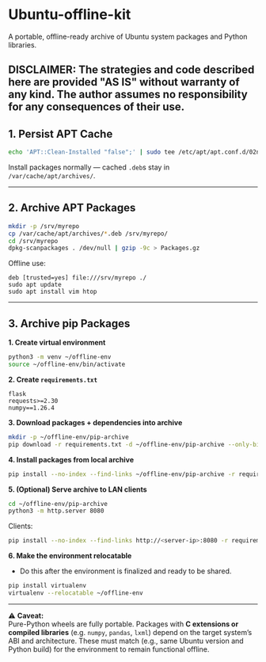 # Ubuntu-offline-kit

A portable, offline-ready archive of Ubuntu system packages and Python libraries.

## DISCLAIMER: The strategies and code described here are provided "AS IS" without warranty of any kind. The author assumes no responsibility for any consequences of their use.

## 1. Persist APT Cache

```bash
echo 'APT::Clean-Installed "false";' | sudo tee /etc/apt/apt.conf.d/02noclean
```

Install packages normally — cached `.deb`s stay in `/var/cache/apt/archives/`.

---

## 2. Archive APT Packages

```bash
mkdir -p /srv/myrepo
cp /var/cache/apt/archives/*.deb /srv/myrepo/
cd /srv/myrepo
dpkg-scanpackages . /dev/null | gzip -9c > Packages.gz
```

Offline use:

```
deb [trusted=yes] file:///srv/myrepo ./
sudo apt update
sudo apt install vim htop
```

---

## 3. Archive pip Packages

**1. Create virtual environment**

```bash
python3 -m venv ~/offline-env
source ~/offline-env/bin/activate
```

**2. Create `requirements.txt`**

```
flask
requests>=2.30
numpy==1.26.4
```

**3. Download packages + dependencies into archive**

```bash
mkdir -p ~/offline-env/pip-archive
pip download -r requirements.txt -d ~/offline-env/pip-archive --only-binary=:all:
```

**4. Install packages from local archive**

```bash
pip install --no-index --find-links ~/offline-env/pip-archive -r requirements.txt
```

**5. (Optional) Serve archive to LAN clients**

```bash
cd ~/offline-env/pip-archive
python3 -m http.server 8080
```

Clients:

```bash
pip install --no-index --find-links http://<server-ip>:8080 -r requirements.txt
```

**6. Make the environment relocatable**
- Do this after the environment is finalized and ready to be shared.

```bash
pip install virtualenv
virtualenv --relocatable ~/offline-env
```

---

⚠️ **Caveat:**  
Pure-Python wheels are fully portable. Packages with **C extensions or compiled libraries** (e.g. `numpy`, `pandas`, `lxml`) depend on the target system’s ABI and architecture. These must match (e.g., same Ubuntu version and Python build) for the environment to remain functional offline.
